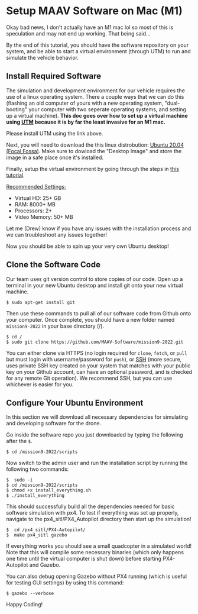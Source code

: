 # Setup MAAV Software on Mac (M1)

Okay bad news, I don't actually have an M1 mac lol so most of this is speculation and may not end up working. That being said...

By the end of this tutorial, you should have the software repository on your system, and be able to start a virtual environment (through UTM) to run and simulate the vehicle behavior.

## Install Required Software

The simulation and development environment for our vehicle requires the use of a linux operating system. There a couple ways that we can do this (flashing an old computer of yours with a new operating system, "dual-booting" your computer with two seperate operating systems, and setting up a virtual machine). **This doc goes over how to set up a virtual machine using [UTM](https://mac.getutm.app/) because it is by far the least invasive for an M1 mac.**

Please install UTM using the link above.

Next, you will need to download the this linux distrobution: [Ubuntu 20.04 (Focal Fossa)](https://cdimage.ubuntu.com/releases/20.04/release/). Make sure to dowload the "Desktop Image" and store the image in a safe place once it's installed. 

Finally, setup the virtual environment by going through the steps in [this tutorial](https://www.youtube.com/watch?v=MVLbb1aMk24&ab_channel=MoodyCodes).

<ins>Recommended Settings:</ins>
- Virtual HD: 25+ GB 
- RAM: 8000+ MB
- Processors: 2+
- Video Memory: 50+ MB

Let me (Drew) know if you have any issues with the installation process and we can troubleshoot any issues together!

Now you should be able to spin up your very own Ubuntu desktop!

## Clone the Software Code
Our team uses git version control to store copies of our code. Open up a terminal in your new Ubuntu desktop and install git onto your new virtual machine.
```
$ sudo apt-get install git
```
Then use these commands to pull all of our software code from Github onto your computer. Once complete, you should have a new folder named `mission9-2022` in your base directory (/).

```
$ cd /
$ sudo git clone https://github.com/MAAV-Software/mission9-2022.git
```
You can either clone via HTTPS (no login required for `clone`, `fetch`, or `pull` but must login with username/password for `push`), or [SSH](https://docs.github.com/en/github/authenticating-to-github/connecting-to-github-with-ssh/generating-a-new-ssh-key-and-adding-it-to-the-ssh-agent) (more secure, uses private SSH key created on your system that matches with your public key on your Github account, can have an optional password, and is checked for any remote Git operation). We recommend SSH, but you can use whichever is easier for you.

## Configure Your Ubuntu Environment
In this section we will download all necessary dependencies for simulating and developing software for the drone.

Go inside the software repo you just downloaded by typing the following after the `$`.
```
$ cd /mission9-2022/scripts
```

Now switch to the admin user and run the installation script by running the following two commands:
```
$  sudo -i
$ cd /mission9-2022/scripts
$ chmod +x install_everything.sh
$ ./install_everything
```

This should successfully build all the dependencies needed for basic software simulation with px4. To test if everything was set up properly, navigate to the px4_sitl/PX4_Autopilot directory then start up the simulation!
```
$  cd /px4_sitl/PX4-Autopilot/
$  make px4_sitl gazebo
```
If everything works you should see a small quadcopter in a simulated world! Note that this will compile some necessary binaries (which only happens one time until the virtual computer is shut down) before starting PX4-Autopilot and Gazebo.

You can also debug opening Gazebo without PX4 running (which is useful for testing GUI settings) by using this command:
```
$ gazebo --verbose
```

Happy Coding!
